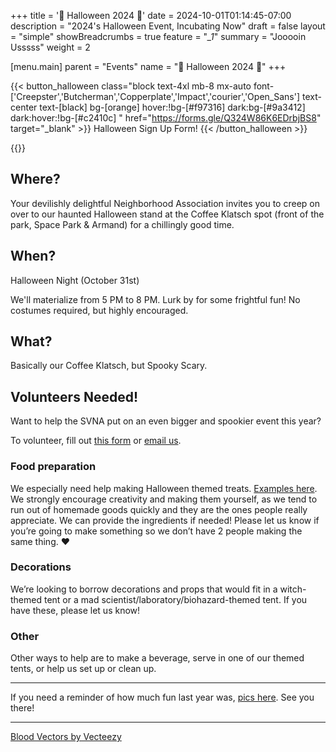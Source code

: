 +++
title = '🦇 Halloween 2024 👻'
date = 2024-10-01T01:14:45-07:00
description = "2024's Halloween Event, Incubating Now"
draft = false
layout = "simple"
showBreadcrumbs = true
feature = "*_1*"
summary = "Jooooin Usssss"
weight = 2

[menu.main]
    parent = "Events"
    name = "👻 Halloween 2024 🦇"
+++ 
  
{{< button_halloween class="block text-4xl mb-8 mx-auto font-['Creepster','Butcherman','Copperplate','Impact','courier','Open_Sans']  text-center text-[black] bg-[orange] hover:!bg-[#f97316] dark:bg-[#9a3412] dark:hover:!bg-[#c2410c] " href="https://forms.gle/Q324W86K6EDrbjBS8" target="_blank" >}}
Halloween Sign Up Form! 
{{< /button_halloween >}}

{{<gallery class="flex flex-row justify-evenly content-start">}}

## Where?

Your devilishly delightful Neighborhood Association invites you to creep on over to our haunted Halloween stand at the Coffee Klatsch spot (front of the park, Space Park & Armand) for a chillingly good time.

## When?

Halloween Night (October 31st)

We'll materialize from 5 PM to 8 PM. Lurk by for some frightful fun! No costumes required, but highly encouraged.

## What?

Basically our Coffee Klatsch, but Spooky Scary.

## Volunteers Needed!

Want to help the SVNA put on an even bigger and spookier event this year?

To volunteer, fill out [this form](https://forms.gle/Q324W86K6EDrbjBS8) or [email us](mailto:board@santiagovilla.org).

### Food preparation

We especially need help making Halloween themed treats. [Examples here](https://docs.google.com/document/d/12rzCsex-IOuRtQ4aPW5l8SkyYQ_hQ9Wt7s3NhrI2G_8/edit?usp=sharing). We strongly encourage creativity and making them yourself, as we tend to run out of homemade goods quickly and they are the ones people really appreciate. We can provide the ingredients if needed! Please let us know if you’re going to make something so we don’t have 2 people making the same thing. ♥️

### Decorations

We’re looking to borrow decorations and props that would fit in a witch-themed tent or a mad scientist/laboratory/biohazard-themed tent. If you have these, please let us know!

### Other

Other ways to help are to make a beverage, serve in one of our themed tents, or help us set up or clean up. 

----

If you need a reminder of how much fun last year was, [pics here](/events/2023-halloween). See you there!

----

<a href="https://www.vecteezy.com/free-vector/blood">Blood Vectors by Vecteezy</a>